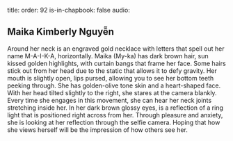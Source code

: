 title:
order: 92
is-in-chapbook: false
audio: 

Maika Kimberly Nguyễn
---
Around her neck is an engraved gold necklace with letters that spell out her name M-A-I-K-A, horizontally. Maika (My-ka) has dark brown hair, sun kissed golden highlights, with curtain bangs that frame her face. Some hairs stick out from her head due to the static that allows it to defy gravity. Her mouth is slightly open, lips pursed, allowing you to see her bottom teeth peeking through. She has golden-olive tone skin and a heart-shaped face. With her head tilted slightly to the right, she stares at the camera blankly. Every time she engages in this movement, she can hear her neck joints stretching inside her. In her dark brown glossy eyes, is a reflection of a ring light that is positioned right across from her. Through pleasure and anxiety, she is looking at her reflection through the selfie camera. Hoping that how she views herself will be the impression of how others see her.

